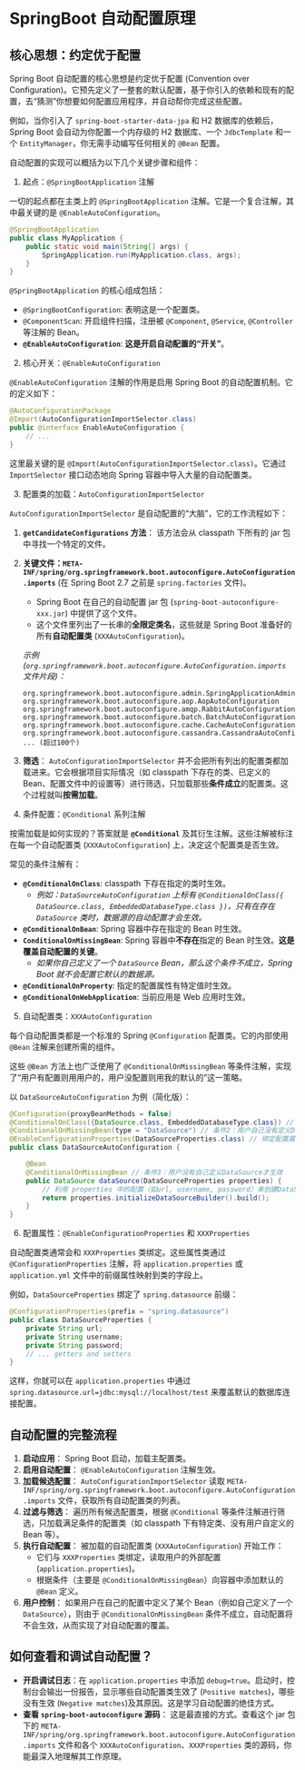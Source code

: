 # SpringBoot 自动配置原理

## 核心思想：约定优于配置

Spring Boot 自动配置的核心思想是约定优于配置 (Convention over Configuration)。它预先定义了一整套的默认配置，基于你引入的依赖和现有的配置，去“猜测”你想要如何配置应用程序，并自动帮你完成这些配置。

例如，当你引入了 `spring-boot-starter-data-jpa` 和 H2 数据库的依赖后，Spring Boot 会自动为你配置一个内存级的 H2 数据库、一个 `JdbcTemplate` 和一个 `EntityManager`，你无需手动编写任何相关的 `@Bean` 配置。

自动配置的实现可以概括为以下几个关键步骤和组件：

1. 起点：`@SpringBootApplication` 注解

一切的起点都在主类上的 `@SpringBootApplication` 注解。它是一个复合注解，其中最关键的是 `@EnableAutoConfiguration`。

```java
@SpringBootApplication
public class MyApplication {
    public static void main(String[] args) {
        SpringApplication.run(MyApplication.class, args);
    }
}
```

`@SpringBootApplication` 的核心组成包括：

- `@SpringBootConfiguration`: 表明这是一个配置类。
- `@ComponentScan`: 开启组件扫描，注册被 `@Component`, `@Service`, `@Controller` 等注解的 Bean。
- **`@EnableAutoConfiguration`**: **这是开启自动配置的“开关”**。

2. 核心开关：`@EnableAutoConfiguration`

`@EnableAutoConfiguration` 注解的作用是启用 Spring Boot 的自动配置机制。它的定义如下：

```java
@AutoConfigurationPackage
@Import(AutoConfigurationImportSelector.class)
public @interface EnableAutoConfiguration {
    // ...
}
```

这里最关键的是 `@Import(AutoConfigurationImportSelector.class)`。它通过 `ImportSelector` 接口动态地向 Spring 容器中导入大量的自动配置类。

3. 配置类的加载：`AutoConfigurationImportSelector`

`AutoConfigurationImportSelector` 是自动配置的“大脑”，它的工作流程如下：

1.  **`getCandidateConfigurations` 方法**： 该方法会从 classpath 下所有的 jar 包中寻找一个特定的文件。
2.  **关键文件：`META-INF/spring/org.springframework.boot.autoconfigure.AutoConfiguration.imports`** (在 Spring Boot 2.7 之前是 `spring.factories` 文件)。

    - Spring Boot 在自己的自动配置 jar 包 (`spring-boot-autoconfigure-xxx.jar`) 中提供了这个文件。
    - 这个文件里列出了一长串的**全限定类名**，这些就是 Spring Boot 准备好的所有**自动配置类** (`XXXAutoConfiguration`)。

    _示例 (`org.springframework.boot.autoconfigure.AutoConfiguration.imports` 文件片段)：_

    ```
    org.springframework.boot.autoconfigure.admin.SpringApplicationAdminJmxAutoConfiguration
    org.springframework.boot.autoconfigure.aop.AopAutoConfiguration
    org.springframework.boot.autoconfigure.amqp.RabbitAutoConfiguration
    org.springframework.boot.autoconfigure.batch.BatchAutoConfiguration
    org.springframework.boot.autoconfigure.cache.CacheAutoConfiguration
    org.springframework.boot.autoconfigure.cassandra.CassandraAutoConfiguration
    ... (超过100个)
    ```

3.  **筛选**： `AutoConfigurationImportSelector` 并不会把所有列出的配置类都加载进来。它会根据项目实际情况（如 classpath 下存在的类、已定义的 Bean、配置文件中的设置等）进行筛选，只加载那些**条件成立**的配置类。这个过程就叫**按需加载**。

4.  条件配置：`@Conditional` 系列注解

按需加载是如何实现的？答案就是 **`@Conditional`** 及其衍生注解。这些注解被标注在每一个自动配置类 (`XXXAutoConfiguration`) 上，决定这个配置类是否生效。

常见的条件注解有：

- **`@ConditionalOnClass`**: classpath 下存在指定的类时生效。
  - _例如：`DataSourceAutoConfiguration` 上标有 `@ConditionalOnClass({ DataSource.class, EmbeddedDatabaseType.class })`，只有在存在 `DataSource` 类时，数据源的自动配置才会生效。_
- **`@ConditionalOnBean`**: Spring 容器中存在指定的 Bean 时生效。
- **`ConditionalOnMissingBean`**: Spring 容器中**不存在**指定的 Bean 时生效。**这是覆盖自动配置的关键**。
  - _如果你自己定义了一个 `DataSource` Bean，那么这个条件不成立，Spring Boot 就不会配置它默认的数据源。_
- **`@ConditionalOnProperty`**: 指定的配置属性有特定值时生效。
- **`@ConditionalOnWebApplication`**: 当前应用是 Web 应用时生效。

5. 自动配置类：`XXXAutoConfiguration`

每个自动配置类都是一个标准的 Spring `@Configuration` 配置类。它的内部使用 `@Bean` 注解来创建所需的组件。

这些 `@Bean` 方法上也广泛使用了 `@ConditionalOnMissingBean` 等条件注解，实现了“用户有配置则用用户的，用户没配置则用我的默认的”这一策略。

以 `DataSourceAutoConfiguration` 为例（简化版）：

```java
@Configuration(proxyBeanMethods = false)
@ConditionalOnClass({DataSource.class, EmbeddedDatabaseType.class}) // 条件1：存在相关类
@ConditionalOnMissingBean(type = "DataSource") // 条件2：用户自己没有定义DataSource
@EnableConfigurationProperties(DataSourceProperties.class) // 绑定配置属性
public class DataSourceAutoConfiguration {

    @Bean
    @ConditionalOnMissingBean // 条件3：用户没有自己定义DataSource才生效
    public DataSource dataSource(DataSourceProperties properties) {
        // 利用 properties 中的配置（如url, username, password）来创建DataSource
        return properties.initializeDataSourceBuilder().build();
    }
}
```

6. 配置属性：`@EnableConfigurationProperties` 和 `XXXProperties`

自动配置类通常会和 `XXXProperties` 类绑定。这些属性类通过 `@ConfigurationProperties` 注解，将 `application.properties` 或 `application.yml` 文件中的前缀属性映射到类的字段上。

例如，`DataSourceProperties` 绑定了 `spring.datasource` 前缀：

```java
@ConfigurationProperties(prefix = "spring.datasource")
public class DataSourceProperties {
    private String url;
    private String username;
    private String password;
    // ... getters and setters
}
```

这样，你就可以在 `application.properties` 中通过 `spring.datasource.url=jdbc:mysql://localhost/test` 来覆盖默认的数据库连接配置。

## 自动配置的完整流程

1.  **启动应用**： Spring Boot 启动，加载主配置类。
2.  **启用自动配置**： `@EnableAutoConfiguration` 注解生效。
3.  **加载候选配置**： `AutoConfigurationImportSelector` 读取 `META-INF/spring/org.springframework.boot.autoconfigure.AutoConfiguration.imports` 文件，获取所有自动配置类的列表。
4.  **过滤与筛选**： 遍历所有候选配置类，根据 `@Conditional` 等条件注解进行筛选，只加载满足条件的配置类（如 classpath 下有特定类、没有用户自定义的 Bean 等）。
5.  **执行自动配置**： 被加载的自动配置类 (`XXXAutoConfiguration`) 开始工作：
    - 它们与 `XXXProperties` 类绑定，读取用户的外部配置 (`application.properties`)。
    - 根据条件（主要是 `@ConditionalOnMissingBean`）向容器中添加默认的 `@Bean` 定义。
6.  **用户控制**： 如果用户在自己的配置中定义了某个 Bean（例如自己定义了一个 `DataSource`），则由于 `@ConditionalOnMissingBean` 条件不成立，自动配置将不会生效，从而实现了对自动配置的覆盖。

## 如何查看和调试自动配置？

- **开启调试日志**：在 `application.properties` 中添加 `debug=true`。启动时，控制台会输出一份报告，显示哪些自动配置类生效了 (`Positive matches`)，哪些没有生效 (`Negative matches`)及其原因。这是学习自动配置的绝佳方式。
- **查看 `spring-boot-autoconfigure` 源码**： 这是最直接的方式。查看这个 jar 包下的 `META-INF/spring/org.springframework.boot.autoconfigure.AutoConfiguration.imports` 文件和各个 `XXXAutoConfiguration`、`XXXProperties` 类的源码，你能最深入地理解其工作原理。
